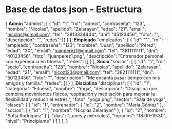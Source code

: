 # Base de datos json - Estructura
{
**Admin**
  "admins": [
		{
			"id": "1",
			"rol": "admin",
			"contraseña": "123",
			"nombre": "Nicolas",
			"apellido": "Zelarayan",
			"edad": "21",
			"email": "nicolas@gmail.com",
			"tel": "3813334444",
			"dni": "45123456",
			"foto": "",
			"descripción": "",
			"redes": []
		}
	],
**Empleado**
  "empleados": [
			{
			"id": "1",
			"rol": "empleado",
			"contraseña": "123",
			"nombre": "Juan",
			"apellido": "Pérez",
			"edad": "30",
			"email": "juanperez1@gmail.com",
			"tel": "3811111111",
			"dni": "40123456",
			"foto": "juanperez1.png",
			"descripción": "Entrenador personal con experiencia en fitness.",
			"redes": []
			}
  ],
**Socio**
  "socios": [
    {
      "id": "1",
      "rol": "socio",
      "contraseña": "123",
      "nombre": "Nicolas",
      "apellido": "Zelarayan",
      "edad": "21",
      "email": "nicoz123@gmail.com",
      "tel": "3821111111",
      "dni": "50123456",
      "foto": "",
      "descripción": "Me encanta pasar tiempo con mis amigos y familia.",
      "redes": []
    }
	],
**Disciplina**
  "disciplinas": [
    {
      "id": "1",
      "categoria": "Fitness",
      "nombre": "Yoga",
      "descripción": "Disciplina que combina movimientos físicos, respiración y meditación para mejorar la flexibilidad y reducir el estrés.",
      "foto": "yoga.png",
      "sector": "Sala de yoga",
      "clases": [
        {
          "id": "1",
          "entrenador": {
            "id": "2",
            "nombre": "María Gómez"
          },
          "socios": [
            {
              "id": "1",
              "nombre": "Nicolas Zelarayan"
            },
            {
              "id": "2",
              "nombre": "Sofía Rodríguez"
            }
          ],
          "dias": "Lunes y miércoles",
          "horarios": "18:00-19:30",
          "nivel": "Principiante"
        }
      ]
    }
	],
}